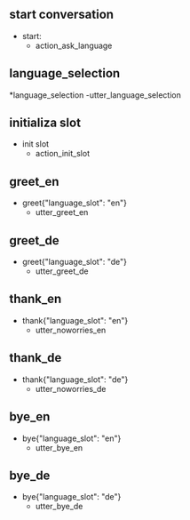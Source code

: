 ## start conversation
* start:
  - action_ask_language
  
## language_selection
*language_selection
  -utter_language_selection

## initializa slot
* init slot
  - action_init_slot

## greet_en
* greet{"language_slot": "en"}
  - utter_greet_en
  
## greet_de
* greet{"language_slot": "de"}
  - utter_greet_de
  
## thank_en
* thank{"language_slot": "en"}
  - utter_noworries_en

## thank_de
* thank{"language_slot": "de"}
  - utter_noworries_de

## bye_en
* bye{"language_slot": "en"}
  - utter_bye_en
  
## bye_de
* bye{"language_slot": "de"}
  - utter_bye_de